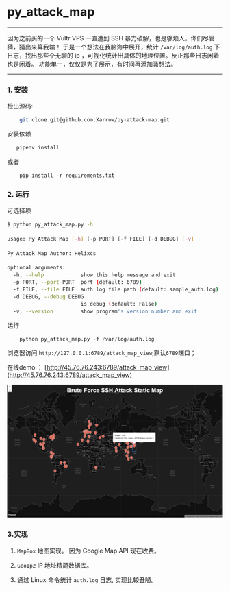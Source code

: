 # py_attack_map

----

因为之前买的一个 Vultr VPS 一直遭到 SSH 暴力破解，也是够烦人。你们尽管猜，猜出来算我输！
于是一个想法在我脑海中展开，统计 `/var/log/auth.log` 下日志，找出那些个无聊的 ip ，可视化统计出具体的地理位置。反正那些日志闲着也是闲着。
功能单一，仅仅是为了展示，有时间再添加骚想法。

----
### 1. 安装

检出源码:
```bash
    git clone git@github.com:Xarrow/py-attack-map.git
```

安装依赖
```python
   pipenv install 
```
或者
```python
    pip install -r requirements.txt
```

### 2. 运行

可选择项

```bash
$ python py_attack_map.py -h

usage: Py Attack Map [-h] [-p PORT] [-f FILE] [-d DEBUG] [-v]

Py Attack Map Author: Helixcs

optional arguments:
  -h, --help            show this help message and exit
  -p PORT, --port PORT  port (default: 6789)
  -f FILE, --file FILE  auth log file path (default: sample_auth.log)
  -d DEBUG, --debug DEBUG
                        is debug (default: False)
  -v, --version         show program's version number and exit

```
运行

```python
    python py_attack_map.py -f /var/log/auth.log 
```

浏览器访问 `http://127.0.0.1:6789/attack_map_view`,默认`6789`端口；

在线demo ： [http://45.76.76.243:6789/attack_map_view](http://45.76.76.243:6789/attack_map_view)


![img](imgs/WX20180722-192344@2x.png)

### 3.实现

1. `MapBox` 地图实现。 因为 Google Map API 现在收费。

2. `GeoIp2` IP 地址精简数据库。

3. 通过 Linux 命令统计 `auth.log` 日志, 实现比较丑陋。
